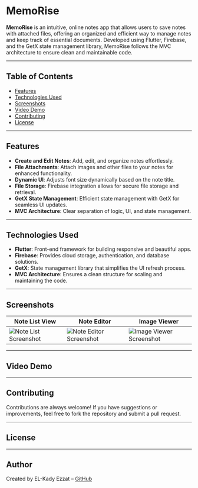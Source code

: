 # MemoRise

**MemoRise** is an intuitive, online notes app that allows users to save notes with attached files, offering an organized and efficient way to manage notes and keep track of essential documents. Developed using Flutter, Firebase, and the GetX state management library, MemoRise follows the MVC architecture to ensure clean and maintainable code.

---

## Table of Contents

- [Features](#features)
- [Technologies Used](#technologies-used)
- [Screenshots](#screenshots)
- [Video Demo](#video-demo)
- [Contributing](#contributing)
- [License](#license)

---

## Features

- **Create and Edit Notes**: Add, edit, and organize notes effortlessly.
- **File Attachments**: Attach images and other files to your notes for enhanced functionality.
- **Dynamic UI**: Adjusts font size dynamically based on the note title.
- **File Storage**: Firebase integration allows for secure file storage and retrieval.
- **GetX State Management**: Efficient state management with GetX for seamless UI updates.
- **MVC Architecture**: Clear separation of logic, UI, and state management.

---

## Technologies Used

- **Flutter**: Front-end framework for building responsive and beautiful apps.
- **Firebase**: Provides cloud storage, authentication, and database solutions.
- **GetX**: State management library that simplifies the UI refresh process.
- **MVC Architecture**: Ensures a clean structure for scaling and maintaining the code.

---

## Screenshots

| Note List View                | Note Editor                  | Image Viewer                |
|-------------------------------|------------------------------|-----------------------------|
| ![Note List Screenshot](./assets/screenshots/note_list.png) | ![Note Editor Screenshot](./assets/screenshots/note_editor.png) | ![Image Viewer Screenshot](./assets/screenshots/image_viewer.png) |

---

## Video Demo

---

## Contributing

Contributions are always welcome! If you have suggestions or improvements, feel free to fork the repository and submit a pull request.

---

## License

---

## Author

Created by EL-Kady Ezzat – [GitHub](https://github.com/el-kady3zzat)
